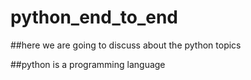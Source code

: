 # python_end_to_end

##here we are going to discuss about the python topics 

##python is a programming language 

